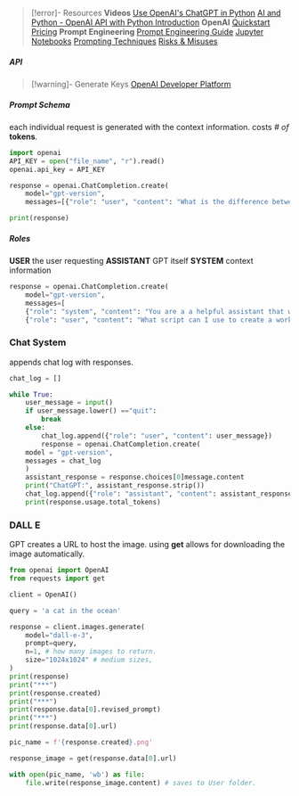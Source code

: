 > [!error]- Resources
> **Videos**
> [Use OpenAI's ChatGPT in Python](https://www.youtube.com/watch?v=YVFWBJ1WVF8)
> [AI and Python - OpenAI API with Python Introduction](https://www.youtube.com/watch?v=I6T9Ztn0S-M)
> **OpenAI**
> [Quickstart](https://platform.openai.com/docs/quickstart)
> [Pricing](https://openai.com/api/pricing/)
> **Prompt Engineering**
> [Prompt Engineering Guide](https://www.promptingguide.ai/)
> [Jupyter Notebooks](https://www.promptingguide.ai/notebooks)
> [Prompting Techniques](https://www.promptingguide.ai/techniques)
> [Risks & Misuses](https://www.promptingguide.ai/risks)
##### API
> [!warning]- Generate Keys
> [OpenAI Developer Platform](https://platform.openai.com)
##### Prompt Schema
each individual request is generated with the context information.
costs *# of* **tokens**.
```Python
import openai
API_KEY = open("file_name", "r").read()
openai.api_key = API_KEY

response = openai.ChatCompletion.create(
	model="gpt-version",
	messages=[{"role": "user", "content": "What is the difference between Python and C++?"}, ...]

print(response)
```
##### Roles
**USER** the user requesting
**ASSISTANT** GPT itself
**SYSTEM** context information
```Python
response = openai.ChatCompletion.create(
	model="gpt-version",
	messages=[
	{"role": "system", "content": "You are a a helpful assistant that writes Python scripts?"},
	{"role": "user", "content": "What script can I use to create a working clock?"}]
```
### Chat System
appends chat log with responses.
```Python
chat_log = []

while True:
	user_message = input()
	if user_message.lower() =="quit":
		break
	else:
		chat_log.append({"role": "user", "content": user_message})
		response = openai.ChatCompletion.create(
	model = "gpt-version",
	messages = chat_log
	)
	assistant_response = response.choices[0]message.content
	print("ChatGPT:", assistant_response.strip())
	chat_log.append({"role": "assistant", "content": assistant_response.strip()})
	print(response.usage.total_tokens)
```
### DALL E
GPT creates a URL to host the image.
using **get** allows for downloading the image automatically.
```Python
from openai import OpenAI
from requests import get

client = OpenAI()

query = 'a cat in the ocean'

response = client.images.generate(
	model="dall-e-3",
	prompt=query,
	n=1, # how many images to return.
	size="1024x1024" # medium sizes,
)
print(response)
print("***")
print(response.created)
print("***")
print(response.data[0].revised_prompt)
print("***")
print(response.data[0].url)

pic_name = f'{response.created}.png'

response_image = get(response.data[0].url)

with open(pic_name, 'wb') as file:
	file.write(response_image.content) # saves to User folder.
```
